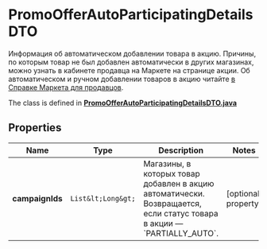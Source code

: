

# PromoOfferAutoParticipatingDetailsDTO

Информация об автоматическом добавлении товара в акцию.  Причины, по которым товар не был добавлен автоматически в других магазинах, можно узнать в кабинете продавца на Маркете на странице акции.  Об автоматическом и ручном добавлении товаров в акцию читайте [в Справке Маркета для продавцов](https://yandex.ru/support2/marketplace/ru/marketing/promos/market/index). 

The class is defined in **[PromoOfferAutoParticipatingDetailsDTO.java](../../src/main/java/org/openapitools/model/PromoOfferAutoParticipatingDetailsDTO.java)**

## Properties

Name | Type | Description | Notes
------------ | ------------- | ------------- | -------------
**campaignIds** | `List&lt;Long&gt;` | Магазины, в которых товар добавлен в акцию автоматически.  Возвращается, если статус товара в акции — &#x60;PARTIALLY_AUTO&#x60;.  |  [optional property]



